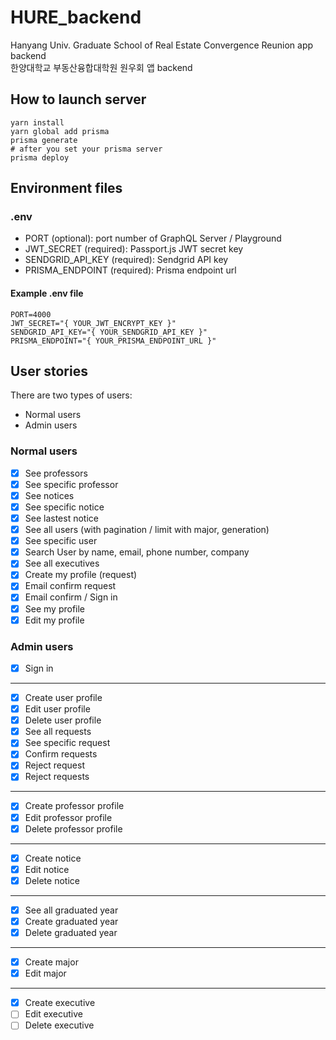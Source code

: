 # HURE_backend

Hanyang Univ. Graduate School of Real Estate Convergence Reunion app backend  
한양대학교 부동산융합대학원 원우회 앱 backend

## How to launch server

```shell
yarn install
yarn global add prisma
prisma generate
# after you set your prisma server
prisma deploy
```

## Environment files

### .env

- PORT (optional): port number of GraphQL Server / Playground
- JWT_SECRET (required): Passport.js JWT secret key
- SENDGRID_API_KEY (required): Sendgrid API key
- PRISMA_ENDPOINT (required): Prisma endpoint url

#### Example .env file

```text
PORT=4000
JWT_SECRET="{ YOUR_JWT_ENCRYPT_KEY }"
SENDGRID_API_KEY="{ YOUR_SENDGRID_API_KEY }"
PRISMA_ENDPOINT="{ YOUR_PRISMA_ENDPOINT_URL }"
```

## User stories

There are two types of users:

- Normal users
- Admin users

### Normal users

- [x] See professors
- [x] See specific professor
- [x] See notices
- [x] See specific notice
- [x] See lastest notice
- [x] See all users (with pagination / limit with major, generation)
- [x] See specific user
- [x] Search User by name, email, phone number, company
- [x] See all executives
- [x] Create my profile (request)
- [x] Email confirm request
- [x] Email confirm / Sign in
- [x] See my profile
- [x] Edit my profile

### Admin users

- [x] Sign in

---

- [x] Create user profile
- [x] Edit user profile
- [x] Delete user profile
- [x] See all requests
- [x] See specific request
- [x] Confirm requests
- [x] Reject request
- [x] Reject requests

---

- [x] Create professor profile
- [x] Edit professor profile
- [x] Delete professor profile

---

- [x] Create notice
- [x] Edit notice
- [x] Delete notice

---

- [x] See all graduated year
- [x] Create graduated year
- [x] Delete graduated year

---

- [x] Create major
- [x] Edit major

---

- [x] Create executive
- [ ] Edit executive
- [ ] Delete executive
